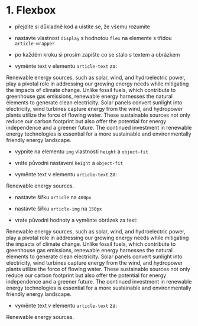 # 1. Flexbox

- přejdite si důkladně kod a uistite se, že všemu rozumíte

- nastavte vlastnost `display` s hodnotou `flex` na elemente s třídou `article-wrapper`

- po každém kroku si prosím zapíšte co se stalo s textem a obrázkem

- vyměnte text v elementu `article-text` za:

Renewable energy sources, such as solar, wind, and hydroelectric power, play a pivotal role in addressing our growing energy needs while mitigating the impacts of climate change. Unlike fossil fuels, which contribute to greenhouse gas emissions, renewable energy harnesses the natural elements to generate clean electricity. Solar panels convert sunlight into electricity, wind turbines capture energy from the wind, and hydropower plants utilize the force of flowing water. These sustainable sources not only reduce our carbon footprint but also offer the potential for energy independence and a greener future. The continued investment in renewable energy technologies is essential for a more sustainable and environmentally friendly energy landscape.

- vypnite na elementu `img` vlastnosti `height` a `object-fit`

- vráte původni nastaveni `height` a `object-fit`

- vyměnte text v elementu `article-text` za:

Renewable energy sources.

- nastavte šířku `article` na `400px`

- nastavte šířku `article-img` na `150px`

- vrate původni hodnoty a vyměnte obrázek za text:

Renewable energy sources, such as solar, wind, and hydroelectric power, play a pivotal role in addressing our growing energy needs while mitigating the impacts of climate change. Unlike fossil fuels, which contribute to greenhouse gas emissions, renewable energy harnesses the natural elements to generate clean electricity. Solar panels convert sunlight into electricity, wind turbines capture energy from the wind, and hydropower plants utilize the force of flowing water. These sustainable sources not only reduce our carbon footprint but also offer the potential for energy independence and a greener future. The continued investment in renewable energy technologies is essential for a more sustainable and environmentally friendly energy landscape.

- vyměnte text v elementu `article-text` za:

Renewable energy sources.
